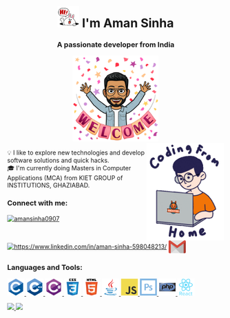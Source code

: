 <body>
<h1 align="center"><img src="https://github.com/amansinha0907/amansinha0907/blob/main/4AIB.gif" width="50"> I'm Aman Sinha</h1>
<h3 align="center">A passionate developer from India</h3>
<div id="header" align="center">
 <img width="200" src="https://github.com/amansinha0907/amansinha0907/blob/main/sticker.png">
 <!-- <img src="https://media.giphy.com/media/M9gbBd9nbDrOTu1Mqx/giphy.gif" width="100"/>-->
</div>
<!--<img src="https://github.com/amansinha0907/amansinha0907/blob/main/4AIB.gif" width="50"> <i> &nbsp;About </i>-->

<!--<p align="left"> <img src="https://komarev.com/ghpvc/?username=amansinha0907&label=Profile%20views&color=0e75b6&style=flat" alt="amansinha0907" /> </p>-->

<img alt="Night Coding" src="https://github.com/amansinha0907/amansinha0907/blob/main/giphy.gif" width="180px" align="right"/>

<p align="left"> <a href="https://twitter.com/amansinha0907" target="blank">
<!-- <img src="https://img.shields.io/twitter/follow/amansinha0907?logo=twitter&style=for-the-badge" alt="amansinha0907" /></a> --></p>


<a>💡  I like to explore new technologies and develop software solutions and quick hacks.<br>
🎓  I'm currently doing Masters in Computer Applications (MCA) from KIET GROUP of INSTITUTIONS, GHAZIABAD.</a>
<h3 align="left">Connect with me:</h3>
 
<p align="left">
<a href="https://twitter.com/amansinha0907" target="blank"><img align="center" src="https://raw.githubusercontent.com/rahuldkjain/github-profile-readme-generator/master/src/images/icons/Social/twitter.svg" alt="amansinha0907" height="30" width="40" /></a>
<a href="https://www.linkedin.com/in/aman-sinha-598048213/" target="blank"><img align="center" src="https://raw.githubusercontent.com/rahuldkjain/github-profile-readme-generator/master/src/images/icons/Social/linked-in-alt.svg" alt="https://www.linkedin.com/in/aman-sinha-598048213/" height="30" width="40" /></a>
 <a href="https://mail.google.com/mail/u/0/?tab=mm#inbox?compose=new" target="blank"><img align="center" src="https://github.com/amansinha0907/amansinha0907/blob/main/gmail.png" alt="amansinha0907@gmail.com" height="30" width="40" /></a>
</p>


<h3 align="left">Languages and Tools:</h3>
<p align="left"> <a href="https://www.cprogramming.com/" target="_blank" rel="noreferrer"> <img src="https://raw.githubusercontent.com/devicons/devicon/master/icons/c/c-original.svg" alt="c" width="40" height="40"/> </a> <a href="https://www.w3schools.com/cpp/" target="_blank" rel="noreferrer"> <img src="https://raw.githubusercontent.com/devicons/devicon/master/icons/cplusplus/cplusplus-original.svg" alt="cplusplus" width="40" height="40"/> </a> <a href="https://www.w3schools.com/cs/" target="_blank" rel="noreferrer"> <img src="https://raw.githubusercontent.com/devicons/devicon/master/icons/csharp/csharp-original.svg" alt="csharp" width="40" height="40"/> </a> <a href="https://www.w3schools.com/css/" target="_blank" rel="noreferrer"> <img src="https://raw.githubusercontent.com/devicons/devicon/master/icons/css3/css3-original-wordmark.svg" alt="css3" width="40" height="40"/> </a> <a href="https://www.w3.org/html/" target="_blank" rel="noreferrer"> <img src="https://raw.githubusercontent.com/devicons/devicon/master/icons/html5/html5-original-wordmark.svg" alt="html5" width="40" height="40"/> </a> <a href="https://www.java.com" target="_blank" rel="noreferrer"> <img src="https://raw.githubusercontent.com/devicons/devicon/master/icons/java/java-original.svg" alt="java" width="40" height="40"/> </a> <a href="https://developer.mozilla.org/en-US/docs/Web/JavaScript" target="_blank" rel="noreferrer"> <img src="https://raw.githubusercontent.com/devicons/devicon/master/icons/javascript/javascript-original.svg" alt="javascript" width="40" height="40"/> </a> <a href="https://www.photoshop.com/en" target="_blank" rel="noreferrer"> <img src="https://raw.githubusercontent.com/devicons/devicon/master/icons/photoshop/photoshop-line.svg" alt="photoshop" width="40" height="40"/> </a> <a href="https://www.php.net" target="_blank" rel="noreferrer"> <img src="https://raw.githubusercontent.com/devicons/devicon/master/icons/php/php-original.svg" alt="php" width="40" height="40"/> </a> <a href="https://reactjs.org/" target="_blank" rel="noreferrer"> <img src="https://raw.githubusercontent.com/devicons/devicon/master/icons/react/react-original-wordmark.svg" alt="react" width="40" height="40"/> </a> </p>


<p align="left">
  <a href="https://abhigyantrips.dev/">
  <img width="49.5%" src="https://github-readme-stats.vercel.app/api?username=amansinha0907&show_icons=true&theme=dark&hide_border=true" />
    <img width="49.5%" src="https://github-readme-streak-stats.herokuapp.com/?user=amansinha0907&theme=dark&hide_border=true" />
  </a>
</p>
<!---
amansinha0907/amansinha0907 is a ✨ special ✨ repository because its `README.md` (this file) appears on your GitHub profile.
You can click the Preview link to take a look at your changes.
---></body>
